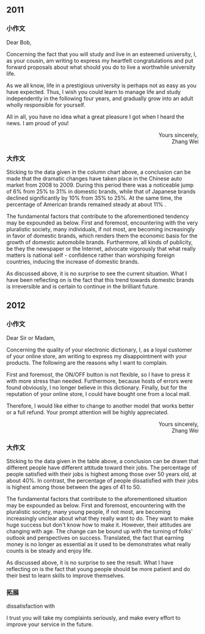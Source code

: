 ## 2011

### 小作文

Dear Bob,

Concerning the fact that you will study and live in an esteemed university, I, as your cousin, am writing to express my heartfelt congratulations and put forward proposals about what should you do to live a worthwhile university life. 

As we all know, life in a prestigious university is perhaps not as easy as you have expected. Thus, I wish you could learn to manage life and study independently in the following four years, and gradually grow into an adult wholly responsible for yourself. 

All in all, you have no idea what a great pleasure I got when I heard the news. I am proud of you!

<p style = 'text-align:right'>Yours sincerely, <br>Zhang Wei


### 大作文

Sticking to the data given in the column chart above, a conclusion can be made that the dramatic changes have taken place in the Chinese auto market from 2008 to 2009. During this period there was a noticeable jump of 6% from 25% to 31% in domestic brands, while that of Japanese brands declined significantly by 10% from 35% to 25%. At the same time, the percentage of American brands remained steady at about 11% . 

The fundamental factors that contribute to the aforementioned tendency may be expounded as below. First and foremost, encountering with the very pluralistic society, many individuals, if not most, are becoming increasingly in favor of domestic brands, which renders them the economic basis for the growth of domestic automobile brands. Furthermore, all kinds of publicity, be they the newspaper or the Internet, advocate vigorously that what really matters is national self - confidence rather than worshiping foreign countries, inducing the increase of domestic brands. 

As discussed above, it is no surprise to see the current situation. What I have been reflecting on is the fact that this trend towards domestic brands is irreversible and is certain to continue in the brilliant future. 



## 2012

### 小作文

Dear Sir or Madam,

Concerning the quality of your electronic dictionary, I, as a loyal customer of your online store, am writing to express my disappointment with your products. The following are the reasons why I want to complain. 

First and foremost, the ON/OFF button is not flexible, so I have to press it with more stress than needed. Furthermore, because hosts of errors were found obviously, I no longer believe in this dictionary. Finally, but for the reputation of your online store, I could have bought one from a local mall. 

Therefore, I would like either to change to another model that works better or a full refund. Your prompt attention will be highly appreciated. 

<p style = 'text-align:right'>Yours sincerely, <br>Zhang Wei



### 大作文

Sticking to the data given in the table above, a conclusion can be drawn that different people have different attitude toward their jobs. The percentage of people satisfied with their jobs is highest among those over 50 years old, at about 40%. In contrast, the percentage of people dissatisfied with their jobs is highest among those between the ages of 41 to 50. 

The fundamental factors that contribute to the aforementioned situation may be expounded as below. First and foremost, encountering with the pluralistic society, many young people, if not most, are becoming increasingly unclear about what they really want to do. They want to make huge success but don't know how to make it. However, their attitudes are changing with age. The change can be bound up with the turning of folks' outlook and perspectives on success. Translated, the fact that earning money is no longer as essential as it used to be demonstrates what  really counts is be steady and enjoy life. 

As discussed above, it is no surprise to see the result. What I have reflecting on is the fact that young people should be more patient and do their best to learn skills to improve themselves. 



### 拓展

dissatisfaction with

I trust you will take my complaints seriously, and make every effort to improve your service in the future. 





























































